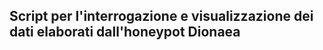 
Script per l'interrogazione e visualizzazione dei dati elaborati dall'honeypot Dionaea
--------------------------------------------------------------------------------------
